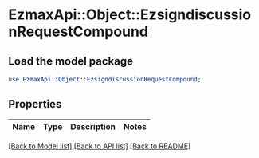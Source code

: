 # EzmaxApi::Object::EzsigndiscussionRequestCompound

## Load the model package
```perl
use EzmaxApi::Object::EzsigndiscussionRequestCompound;
```

## Properties
Name | Type | Description | Notes
------------ | ------------- | ------------- | -------------

[[Back to Model list]](../README.md#documentation-for-models) [[Back to API list]](../README.md#documentation-for-api-endpoints) [[Back to README]](../README.md)


